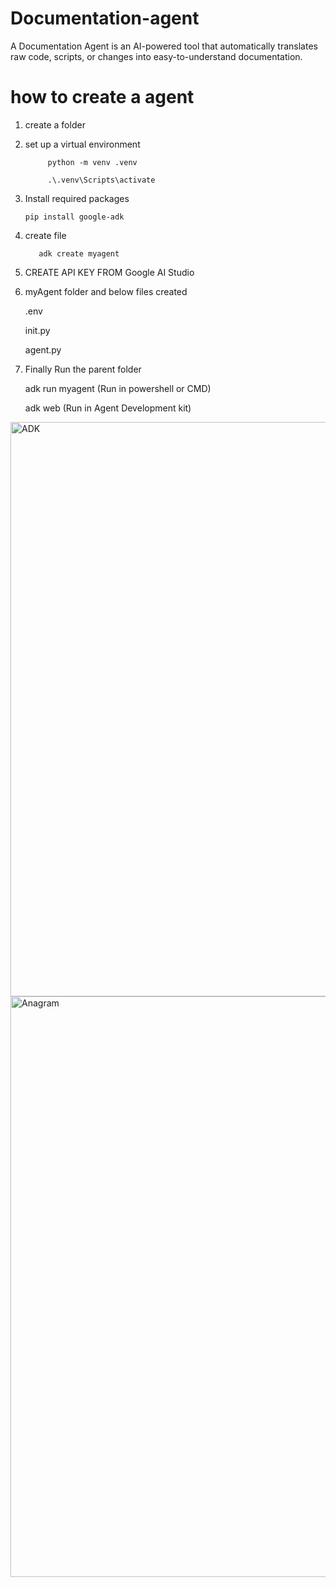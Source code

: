 # Documentation-agent
A Documentation Agent is an AI-powered tool that automatically translates raw code, scripts, or changes into easy-to-understand documentation.

# how to create a agent

1. create a folder

2. set up a virtual environment

            python -m venv .venv

            .\.venv\Scripts\activate

3. Install required packages

       pip install google-adk


4. create file

          adk create myagent

5. CREATE API KEY FROM Google AI Studio

6. myAgent folder and below files created

    .env

    init.py

    agent.py

7. Finally Run the parent folder

      adk run myagent  (Run in powershell or CMD)
      
      adk web     (Run in Agent Development kit)

    

<img width="1920" height="919" alt="ADK" src="https://github.com/user-attachments/assets/3681559d-11b9-4074-8453-0e9bbb814c64" />



<img width="1920" height="929" alt="Anagram" src="https://github.com/user-attachments/assets/c8e0ce56-eb02-4831-a861-6723fa649832" />



